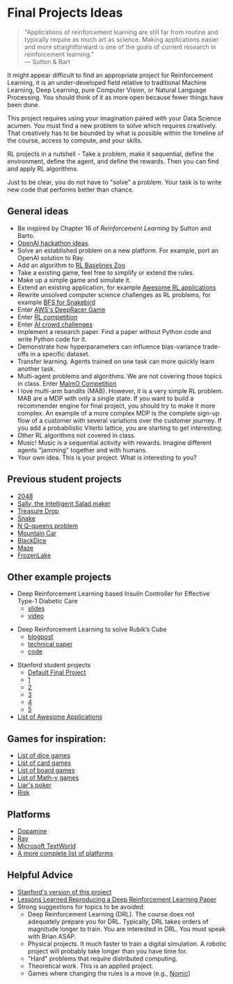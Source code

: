 Final Projects Ideas
======

> "Applications of reinforcement learning are still far from routine and typically require as much art as science. Making applications easier and more straightforward is one of the goals of current research in reinforcement learning."    
— Sutton & Bart

It might appear difficult to find an appropriate project for Reinforcement Learning, it is an under-developed field relative to traditional Machine Learning, Deep Learning, pure Computer Vision, or Natural Language Processing. You should think of it as more open because fewer things have been done. 

This project requires using your imagination paired with your Data Science acumen. You must find a new problem to solve which requires creatively. That creatively has to be bounded by what is possible within the timeline of the course, access to compute, and your skills.

RL projects in a nutshell - Take a problem, make it sequential, define the environment, define the agent, and define the rewards. Then you can find and apply RL algorithms.

Just to be clear, you do not have to "solve" a problem. Your task is to write new code that performs better than chance.



General ideas
------

- Be inspired by Chapter 16 of _Reinforcement Learning_ by Sutton and Barto.
- [OpenAI hackathon ideas](https://docs.google.com/document/d/1pmqV-dAFSRDVYct9m6smP702f9cUIsPYTyamPLUcQZs/edit#).
- Solve an established problem on a new platform. For example, port an OpenAI solution to Ray.
- Add an algorithm to [RL Baselines Zoo](https://github.com/araffin/rl-baselines-zoo)
- Take a existing game, feel free to simplify or extend the rules.
- Make up a simple game and simulate it.  
- Extend an existing application, for example [Awesome RL applications](https://github.com/aikorea/awesome-rl#applications)
- Rewrite unsolved computer science challenges as RL problems, for example [BFS for Snakebird](https://www.snellman.net/blog/archive/2018-07-23-optimizing-breadth-first-search/)
- Enter [AWS's DeepRacer Game](https://aws.amazon.com/deepracer/)
- Enter [RL competition](http://www.rl-competition.org/) 
- Enter [AI crowd challenges](https://www.aicrowd.com/challenges/)
- Implement a research paper. Find a paper without Python code and write Python code for it.
- Demonstrate how hyperparameters can influence bias-variance trade-offs in a specific dataset.
- Transfer learning. Agents trained on one task can more quickly learn another task.
- Multi-agent problems and algorithms. We are not covering those topics in class. Enter [MalmO Competition](https://www.crowdai.org/challenges/marlo-2018)
- I love multi-arm bandits (MAB). However, it is a very simple RL problem. MAB are a MDP with only a single state. If you want to build a recommender engine for final project, you should try to make it more complex. An example of a more complex MDP is the complete sign-up flow of a customer with several variations over the customer journey. If you add a probabilistic Viterbi lattice, you are starting to get interesting.
- Other RL algorithms not covered in class.
- Music! Music is a sequential activity with rewards. Imagine different agents "jamming" together and with humans.
- Your own idea. This is your project. What is interesting to you?

Previous student projects
------

- [2048](https://github.com/jyotipmahes/2048_RL_Project)
- [Sally, the Intelligent Salad maker](https://github.com/Divya-Bhargavi/Reinforcement_Learning)
- [Treasure Drop](https://github.com/arapfaik/treasure_drop_deep_q_learning)
- [Snake](https://github.com/areevesman/reinforcement-learning-for-snake)
- [N Q-queens problem](https://github.com/vivianamarquez/N-Queen-RL)
- [Mountain Car](https://github.com/loulai/reinforcement-learning-final-project)
- [BlackDice](https://github.com/randylm/Black_Dice)
- [Maze](https://github.com/donyafoz/maze_simulation)
- [FrozenLake](https://github.com/katjawittfoth/Frozen_Lake)

Other example projects
----

- Deep Reinforcement Learning based Insulin Controller for Effective Type-1 Diabetic Care
    - [slides](https://www.slideshare.net/SessionsEvents/liliana-cruz-lopez-deep-reinforcement-learning-based-insulin-controller-for-effective-type1-diabetic-care)
    - [video](https://www.youtube.com/watch?v=tcS3YsK8Wh0&list=PLrbAIdPI69Pj12qdrEJZ-QllyAXGjFjH-&index=9)
* Deep Reinforcement Learning to solve Rubik’s Cube
    - [blogpost](https://medium.com/datadriveninvestor/reinforcement-learning-to-solve-rubiks-cube-and-other-complex-problems-106424cf26ff)
    - [technical paper](https://arxiv.org/pdf/1805.07470.pdf)
    - [code](https://github.com/Shmuma/rl/tree/master/articles/01_rubic)
- Stanford student projects
    + [Default Final Project](http://web.stanford.edu/class/cs234/default_project/default_project.pdf)
    - [1](https://github.com/bmeyers/VirtualMicrogridSegmentation)
    - [2](https://github.com/jiangts/DS-TC-RL)
    - [3](https://github.com/malbot/cs234)
    - [4](https://github.com/sabavenk/CS-234/tree/master/cs-234-project)
    - [5](http://nategruver.com/projects)
- [List of Awesome Applications](https://github.com/aikorea/awesome-rl#applications)

Games for inspiration:
-----

- [List of dice games](https://en.wikipedia.org/wiki/List_of_dice_games)
- [List of card games](https://en.wikibooks.org/wiki/Card_Games/List)
- [List of board games](https://en.wikipedia.org/wiki/List_of_board_games)
- [List of Math-y games](https://www.mathsisfun.com/games/index-flash.html)
- [Liar's poker](https://en.wikipedia.org/wiki/Liar%27s_poker)
- [Risk](https://en.wikipedia.org/wiki/Risk_(game))

Platforms 
-----

- [Dopamine](https://github.com/google/dopamine/)
- [Ray](https://github.com/ray-project/ray)
- [Microsoft TextWorld](https://www.microsoft.com/en-us/research/project/textworld/)
- [A more complete list of platforms](https://github.com/aikorea/awesome-rl#open-source-reinforcement-learning-platforms)

Helpful Advice
-----

- [Stanford's version of this project](http://web.stanford.edu/class/cs234/project.html)
- [Lessons Learned Reproducing a Deep Reinforcement Learning Paper](http://amid.fish/reproducing-deep-rl)
- Strong suggestions for topics to be avoided:
    - Deep Reinforcement Learning (DRL). The course does not adequately prepare you for DRL. Typically, DRL takes orders of magnitude longer to train. You are interested in DRL. You must speak with Brian ASAP.
    - Physical projects. It much faster to train a digital simulation. A robotic project will probably take longer than you have time for.
    - "Hard" problems that require distributed computing.
    - Theoretical work. This is an applied project.
    - Games where changing the rules is a move (e.g., [Nomic](https://en.m.wikipedia.org/wiki/Nomic))
